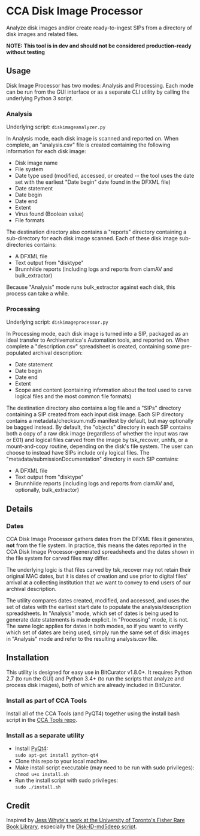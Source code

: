 # CCA Disk Image Processor  

Analyze disk images and/or create ready-to-ingest SIPs from a directory of disk images and related files.  

**NOTE: This tool is in dev and should not be considered production-ready without testing**

## Usage

Disk Image Processor has two modes: Analysis and Processing. Each mode can be run from the GUI interface or as a separate CLI utility by calling the underlying Python 3 script.  

### Analysis

Underlying script: `diskimageanalyzer.py`  

In Analysis mode, each disk image is scanned and reported on. When complete, an "analysis.csv" file is created containing the following information for each disk image:  

* Disk image name  
* File system  
* Date type used (modified, accessed, or created -- the tool uses the date set with the earliest "Date begin" date found in the DFXML file)  
* Date statement  
* Date begin  
* Date end  
* Extent  
* Virus found (Boolean value)  
* File formats  

The destination directory also contains a "reports" directory containing a sub-directory for each disk image scanned. Each of these disk image sub-directories contains:  

* A DFXML file  
* Text output from "disktype"  
* Brunnhilde reports (including logs and reports from clamAV and bulk_extractor)  

Because "Analysis" mode runs bulk_extractor against each disk, this process can take a while.  

### Processing

Underlying script: `diskimageprocessor.py`  

In Processing mode, each disk image is turned into a SIP, packaged as an ideal transfer to Archivematica's Automation tools, and reported on. When complete a "description.csv" spreadsheet is created, containing some pre-populated archival description:  
* Date statement  
* Date begin  
* Date end  
* Extent  
* Scope and content (containing information about the tool used to carve logical files and the most common file formats)

The destination directory also contains a log file and a "SIPs" directory containing a SIP created from each input disk image. Each SIP directory contains a metadata/checksum.md5 manifest by default, but may optionally be bagged instead. By default, the "objects" directory in each SIP contains both a copy of a raw disk image (regardless of whether the input was raw or E01) and logical files carved from the image by tsk_recover, unhfs, or a mount-and-copy routine, depending on the disk's file system. The user can choose to instead have SIPs include only logical files. The "metadata/submissionDocumentation" directory in each SIP contains:  

* A DFXML file  
* Text output from "disktype"  
* Brunnhilde reports (including logs and reports from clamAV and, optionally, bulk_extractor)  

## Details

### Dates

CCA Disk Image Processor gathers dates from the DFXML files it generates, **not** from the file system. In practice, this means the dates reported in the CCA Disk Image Processor-generated spreadsheets and the dates shown in the file system for carved files may differ. 

The underlying logic is that files carved by tsk_recover may not retain their original MAC dates, but it is dates of creation and use prior to digital files' arrival at a collecting institution that we want to convey to end users of our archival description.

The utility compares dates created, modified, and accessed, and uses the set of dates with the earliest start date to populate the analysis/description spreadsheets. In "Analysis" mode, which set of dates is being used to generate date statements is made explicit. In "Processing" mode, it is not. The same logic applies for dates in both modes, so if you want to verify which set of dates are being used, simply run the same set of disk images in "Analysis" mode and refer to the resulting analysis.csv file.

## Installation

This utility is designed for easy use in BitCurator v1.8.0+. It requires Python 2.7 (to run the GUI) and Python 3.4+ (to run the scripts that analyze and process disk images), both of which are already included in BitCurator.    

### Install as part of CCA Tools  

Install all of the CCA Tools (and PyQT4) together using the install bash script in the [CCA Tools repo](https://github.com/timothyryanwalsh/cca-tools).  

### Install as a separate utility
* Install [PyQt4](https://www.riverbankcomputing.com/software/pyqt/download):  
`sudo apt-get install python-qt4`  
* Clone this repo to your local machine.  
* Make install script executable (may need to be run with sudo privileges):  
`chmod u+x install.sh` 
* Run the install script with sudo privileges:  
`sudo ./install.sh`  

## Credit  

Inspired by [Jess Whyte's work at the University of Toronto's Fisher Rare Book Library](https://saaers.wordpress.com/2016/04/12/clearing-the-digital-backlog-at-the-thomas-fisher-rare-book-library/comment-page-1/), especially the [Disk-ID-md5deep script](https://github.com/jesswhyte/Disk-ID-md5deep/).
